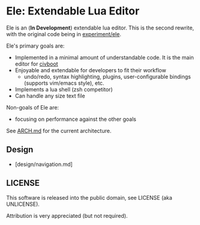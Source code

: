 # Ele: Extendable Lua Editor

Ele is an (**In Development**) extendable lua editor. This is the second
rewrite, with the original code being in [experiment/ele](../experiment/ele).

Ele's primary goals are:
* Implemented in a minimal amount of understandable code. It is the main editor
  for [civboot]
* Enjoyable and extendable for developers to fit their workflow
  * undo/redo, syntax highlighting, plugins, user-configurable bindings
    (supports vim/emacs style), etc.
* Implements a lua shell (zsh competitor)
* Can handle any size text file

Non-goals of Ele are:
* focusing on performance against the other goals

See [ARCH.md](ARCH.md) for the current architecture.

[civboot]: https://github.com/civboot/civboot

## Design

* [design/navigation.md]

## LICENSE
This software is released into the public domain, see LICENSE (aka UNLICENSE).

Attribution is very appreciated (but not required).
